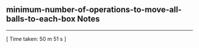 <h2>minimum-number-of-operations-to-move-all-balls-to-each-box Notes</h2><hr>[ Time taken: 50 m 51 s ]